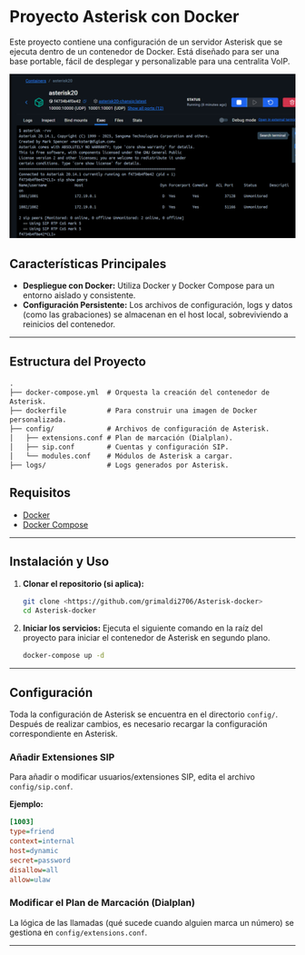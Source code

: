 # Proyecto Asterisk con Docker

Este proyecto contiene una configuración de un servidor Asterisk que se ejecuta dentro de un contenedor de Docker. Está diseñado para ser una base portable, fácil de desplegar y personalizable para una centralita VoIP.

<img src="result.png" alt="result" width="600">

## Características Principales

- **Despliegue con Docker:** Utiliza Docker y Docker Compose para un entorno aislado y consistente.
- **Configuración Persistente:** Los archivos de configuración, logs y datos (como las grabaciones) se almacenan en el host local, sobreviviendo a reinicios del contenedor.


---

## Estructura del Proyecto

```
.
├── docker-compose.yml  # Orquesta la creación del contenedor de Asterisk.
├── dockerfile          # Para construir una imagen de Docker personalizada.
├── config/             # Archivos de configuración de Asterisk.
│   ├── extensions.conf # Plan de marcación (Dialplan).
│   ├── sip.conf        # Cuentas y configuración SIP.
│   └── modules.conf    # Módulos de Asterisk a cargar.
├── logs/               # Logs generados por Asterisk.

```

## Requisitos

- [Docker](https://www.docker.com/get-started)
- [Docker Compose](https://docs.docker.com/compose/install/)

---

## Instalación y Uso

1.  **Clonar el repositorio (si aplica):**
    ```sh
    git clone <https://github.com/grimaldi2706/Asterisk-docker>
    cd Asterisk-docker
    ```

2.  **Iniciar los servicios:**
    Ejecuta el siguiente comando en la raíz del proyecto para iniciar el contenedor de Asterisk en segundo plano.
    ```sh
    docker-compose up -d
    ```

---

## Configuración


Toda la configuración de Asterisk se encuentra en el directorio `config/`. Después de realizar cambios, es necesario recargar la configuración correspondiente en Asterisk.

### Añadir Extensiones SIP

Para añadir o modificar usuarios/extensiones SIP, edita el archivo `config/sip.conf`.

**Ejemplo:**
```ini
[1003]
type=friend
context=internal
host=dynamic
secret=password
disallow=all
allow=ulaw
```

### Modificar el Plan de Marcación (Dialplan)

La lógica de las llamadas (qué sucede cuando alguien marca un número) se gestiona en `config/extensions.conf`.

---


